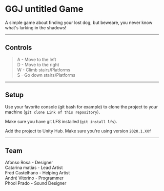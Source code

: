 # GGJ untitled Game

A simple game about finding your lost dog, but beweare, you never know what's
lurking in the shadows!
***
## Controls ##

> A - Move to the left <br>
D - Move to the right <br>
W - Climb stairs/Platforms <br>
S - Go down stairs/Platforms <br>
***
## Setup ##

Use your favorite console (git bash for example) to clone the project to your
machine (`git clone Link of this repository`).

Make sure you have git LFS installed (`git install lfs`).

Add the project to Unity Hub. Make sure you're using version `2020.1.XXf`
***
## Team ##

Afonso Rosa - Designer <br>
Catarina matias - Lead Artist <br>
Fred Castelhano - Helping Artist <br>
André Vitorino - Programmer <br>
Phool Prado - Sound Designer <br>



